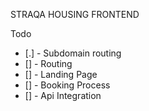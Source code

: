 STRAQA HOUSING FRONTEND

Todo
- [.] - Subdomain routing
- [] - Routing
- [] - Landing Page
- [] - Booking Process
- [] - Api Integration